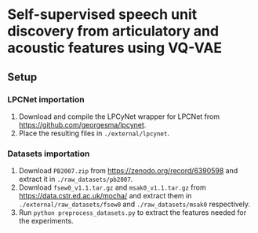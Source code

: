 # Self-supervised speech unit discovery from articulatory and acoustic features using VQ-VAE

## Setup

### LPCNet importation

1. Download and compile the LPCyNet wrapper for LPCNet from https://github.com/georgesma/lpcynet.
2. Place the resulting files in `./external/lpcynet`.

### Datasets importation

1. Download `PB2007.zip` from https://zenodo.org/record/6390598 and extract it in `./raw_datasets/pb2007`.
2. Download `fsew0_v1.1.tar.gz` and `msak0_v1.1.tar.gz` from https://data.cstr.ed.ac.uk/mocha/ and extract them in `./external/raw_datasets/fsew0`  and `./raw_datasets/msak0` respectively.
3. Run `python preprocess_datasets.py` to extract the features needed for the experiments.
